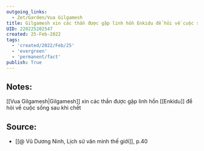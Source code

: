 ```yaml
---
outgoing_links:
  - Zet/Garden/Vua Gilgamesh
title: Gilgamesh xin các thần được gặp linh hồn Enkidu để hỏi về cuộc sống sau khi chết
UID: 220225202547
created: 25-Feb-2022
tags:
  - 'created/2022/Feb/25'
  - 'evergreen'
  - 'permanent/fact'
publish: True
---
```

## Notes:
[[Vua Gilgamesh|Gilgamesh]] xin các thần được gặp linh hồn [[Enkidu]] để hỏi về cuộc sống sau khi chết

## Source:
- [[@ Vũ Dương Ninh, Lịch sử văn minh thế giới]], p.40




